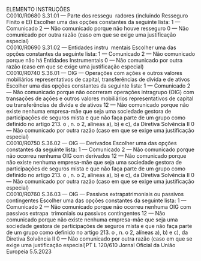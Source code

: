  
ELEMENTO  INSTRUÇÕES  
C0010/R0680  S.31.01 — Parte dos ressegu ­
radores (incluindo Resseguro 
Finito e EI)  Escolher uma das opções constantes da seguinte lista: 
1 — Comunicado 
2 — Não comunicado porque não houve resseguro 
0 — Não comunicado por outra razão (caso em que se exige uma justificação 
especial)  
C0010/R0690  S.31.02 — Entidades instru ­
mentais  Escolher uma das opções constantes da seguinte lista: 
1 — Comunicado 
2 — Não comunicado porque não há Entidades Instrumentais 
0 — Não comunicado por outra razão (caso em que se exige uma justificação 
especial)  
C0010/R0740  S.36.01 — OIG — Operações 
com ações e outros valores 
mobiliários representativos de 
capital, transferências de dívida 
e de ativos  Escolher uma das opções constantes da seguinte lista: 
1 — Comunicado 
2 — Não comunicado porque não ocorreram operações intragrupo (OIG) com 
transações de ações e outros valores mobiliários representativos de capital ou 
transferências de dívida e de ativos 
12 — Não comunicado porque não existe nenhuma empresa-mãe que seja uma 
sociedade gestora de participações de seguros mista e que não faça parte de um 
grupo como definido no artigo 213.  o , n.  o 2, alíneas a), b) e c), da Diretiva 
Solvência II 
0 — Não comunicado por outra razão (caso em que se exige uma justificação 
especial)  
C0010/R0750  S.36.02 — OIG — Derivados  Escolher uma das opções constantes da seguinte lista: 
1 — Comunicado 
2 — Não comunicado porque não ocorreu nenhuma OIG com derivados 
12 — Não comunicado porque não existe nenhuma empresa-mãe que seja uma 
sociedade gestora de participações de seguros mista e que não faça parte de um 
grupo como definido no artigo 213.  o , n.  o 2, alíneas a), b) e c), da Diretiva 
Solvência II 
0 — Não comunicado por outra razão (caso em que se exige uma justificação 
especial)  
C0010/R0760  S.36.03 — OIG — Passivos 
extrapatrimoniais ou passivos 
contingentes  Escolher uma das opções constantes da seguinte lista: 
1 — Comunicado 
2 — Não comunicado porque não ocorreu nenhuma OIG com passivos extrapa ­
trimoniais ou passivos contingentes 
12 — Não comunicado porque não existe nenhuma empresa-mãe que seja uma 
sociedade gestora de participações de seguros mista e que não faça parte de um 
grupo como definido no artigo 213.  o , n.  o 2, alíneas a), b) e c), da Diretiva 
Solvência II 
0 — Não comunicado por outra razão (caso em que se exige uma justificação 
especial)PT  L 120/610 Jornal Oficial da União Europeia 5.5.2023
